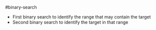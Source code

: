 #binary-search
- First binary search to identify the range that may contain the target
- Second binary search to identify the target in that range
